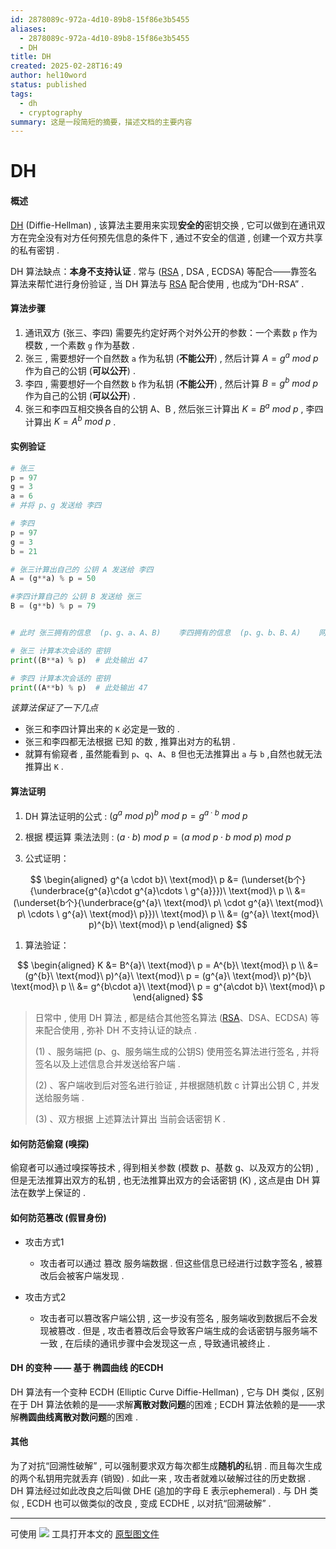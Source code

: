 ```yaml
---
id: 2878089c-972a-4d10-89b8-15f86e3b5455
aliases:
  - 2878089c-972a-4d10-89b8-15f86e3b5455
  - DH
title: DH
created: 2025-02-28T16:49
author: hel10word
status: published
tags:
  - dh
  - cryptography
summary: 这是一段简短的摘要，描述文档的主要内容
---
```

# DH



#### 概述

[DH](https://en.wikipedia.org/wiki/Diffie%E2%80%93Hellman_key_exchange) (Diffie-Hellman) , 该算法主要用来实现**安全的**密钥交换 , 它可以做到在通讯双方在完全没有对方任何预先信息的条件下 , 通过不安全的信道 , 创建一个双方共享的私有密钥 . 

DH 算法缺点：**本身不支持认证** . 常与 ([RSA](../RSA/RSA.md) , DSA , ECDSA) 等配合——靠签名算法来帮忙进行身份验证 , 当 DH 算法与 [RSA](../RSA/RSA.md) 配合使用 , 也成为“DH-RSA” . 



#### 算法步骤

1.  通讯双方 (张三、李四) 需要先约定好两个对外公开的参数：一个素数 `p` 作为模数 , 一个素数 `g` 作为基数 . 
2.  张三 , 需要想好一个自然数 `a` 作为私钥 (**不能公开**)  , 然后计算  $A=g^{a}\ mod\ p$  作为自己的公钥 (**可以公开**)  . 
3.  李四 , 需要想好一个自然数 `b` 作为私钥 (**不能公开**)  , 然后计算  $B=g^{b}\ mod\ p$  作为自己的公钥 (**可以公开**)  . 
4.  张三和李四互相交换各自的公钥 A、B , 然后张三计算出  $K=B^{a}\ mod\ p$  , 李四计算出  $K=A^{b}\ mod\ p$  . 




#### 实例验证

```python
# 张三 
p = 97
g = 3
a = 6
# 并将 p、g 发送给 李四

# 李四
p = 97
g = 3
b = 21

# 张三计算出自己的 公钥 A 发送给 李四
A = (g**a) % p = 50

#李四计算自己的 公钥 B 发送给 张三
B = (g**b) % p = 79


# 此时 张三拥有的信息  (p、g、a、A、B)    李四拥有的信息  (p、g、b、B、A)    网络中公开的信息   (p、g、A、B) 

# 张三 计算本次会话的 密钥 
print((B**a) % p)  # 此处输出 47

# 李四 计算本次会话的 密钥
print((A**b) % p)  # 此处输出 47
```



*该算法保证了一下几点*

-   张三和李四计算出来的 `K` 必定是一致的 . 
-   张三和李四都无法根据 已知 的数 , 推算出对方的私钥 . 
-   就算有偷窥者 , 虽然能看到 `p`、`q`、`A`、`B` 但也无法推算出 `a` 与 `b` ,自然也就无法推算出 `K` . 



#### 算法证明

1. DH 算法证明的公式 :     $(g^{a}\ mod\ p)^{b}\ mod\ p = g^{a\cdot b}\ mod \ p$




2. 根据 模运算 乘法法则 :    $(a\cdot b)\ mod\ p= (a\ mod\ p\cdot b\ mod\ p)\ mod \ p$




3. 公式证明：

$$
\begin{aligned}
    g^{a \cdot b}\ \text{mod}\ p &= (\underset{b个}{\underbrace{g^{a}\cdot g^{a}\cdots \ g^{a}}})\ \text{mod}\ p \\
    &= (\underset{b个}{\underbrace{g^{a}\ \text{mod}\ p\ \cdot g^{a}\ \text{mod}\ p\ \cdots \ g^{a}\ \text{mod}\ p}})\ \text{mod}\ p \\
    &= (g^{a}\ \text{mod}\ p)^{b}\ \text{mod}\ p
\end{aligned}
$$



1. 算法验证：

$$
\begin{aligned}
    K &= B^{a}\ \text{mod}\ p = A^{b}\ \text{mod}\ p \\
    &= (g^{b}\ \text{mod}\ p)^{a}\ \text{mod}\ p = (g^{a}\ \text{mod}\ p)^{b}\ \text{mod}\ p \\
    &= g^{b\cdot a}\ \text{mod}\ p = g^{a\cdot b}\ \text{mod}\ p
\end{aligned}
$$





> 日常中 , 使用 DH 算法 , 都是结合其他签名算法 ([RSA](../RSA/RSA.md)、DSA、ECDSA) 等来配合使用 , 弥补 DH 不支持认证的缺点 . 
>
>    (1) 、服务端把  (p、g、服务端生成的公钥S) 使用签名算法进行签名 , 并将签名以及上述信息合并发送给客户端 . 
>
>    (2) 、客户端收到后对签名进行验证 , 并根据随机数 c 计算出公钥 C , 并发送给服务端 . 
>
>    (3) 、双方根据 上述算法计算出 当前会话密钥 K . 



#### 如何防范偷窥  (嗅探) 

偷窥者可以通过嗅探等技术 , 得到相关参数 (模数 p、基数 g、以及双方的公钥)  , 但是无法推算出双方的私钥 , 也无法推算出双方的会话密钥 (K)  , 这点是由 DH 算法在数学上保证的 . 



#### 如何防范篡改  (假冒身份) 

-   攻击方式1
    
    -   攻击者可以通过 篡改 服务端数据 . 但这些信息已经进行过数字签名 , 被篡改后会被客户端发现 . 
-   攻击方式2
    
    -   攻击者可以篡改客户端公钥 , 这一步没有签名 , 服务端收到数据后不会发现被篡改 . 但是 , 攻击者篡改后会导致客户端生成的会话密钥与服务端不一致 , 在后续的通讯步骤中会发现这一点 , 导致通讯被终止 . 
    
    

#### DH 的变种 —— 基于 椭圆曲线 的ECDH

DH 算法有一个变种 ECDH (Elliptic Curve Diffie-Hellman) , 它与 DH 类似 , 区别在于 DH 算法依赖的是——求解**离散对数问题**的困难 ; ECDH 算法依赖的是——求解**椭圆曲线离散对数问题**的困难 . 



#### 其他

为了对抗“回溯性破解” , 可以强制要求双方每次都生成**随机的**私钥 . 而且每次生成的两个私钥用完就丢弃 (销毁)  . 如此一来 , 攻击者就难以破解过往的历史数据 . DH 算法经过如此改良之后叫做 DHE (追加的字母 E 表示ephemeral)  . 与 DH 类似 , ECDH 也可以做类似的改良 , 变成 ECDHE , 以对抗“回溯破解” . 
















---
可使用 [![](https://img.shields.io/badge/Excalidraw-CCCCFF?style=for-the-badge&logo=excalidraw&logoColor=333&logoWidth=20&labelColor=CCCCFF)](https://excalidraw.com/) 工具打开本文的 [原型图文件](../../../Network/网络数据包封装与传输/attachments/excalidraw.excalidraw)